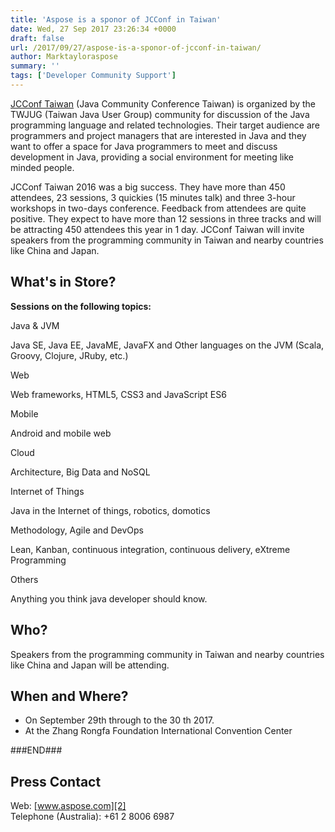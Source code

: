 ```yaml
---
title: 'Aspose is a sponor of JCConf in Taiwan'
date: Wed, 27 Sep 2017 23:26:34 +0000
draft: false
url: /2017/09/27/aspose-is-a-sponor-of-jcconf-in-taiwan/
author: Marktayloraspose
summary: ''
tags: ['Developer Community Support']
---
```


[](https://blog.aspose.com/wp-content/uploads/sites/2/2016/08/512jcc__2_.png)[JCConf Taiwan][1] (Java Community Conference Taiwan) is organized by the TWJUG (Taiwan Java User Group) community for discussion of the Java programming language and related technologies. Their target audience are programmers and project managers that are interested in Java and they want to offer a space for Java programmers to meet and discuss development in Java, providing a social environment for meeting like minded people.

JCConf Taiwan 2016 was a big success. They have more than 450 attendees, 23 sessions, 3 quickies (15 minutes talk) and three 3-hour workshops in two-days conference. Feedback from attendees are quite positive. They expect to have more than 12 sessions in three tracks and will be attracting 450 attendees this year in 1 day. JCConf Taiwan will invite speakers from the programming community in Taiwan and nearby countries like China and Japan.

## What's in Store?

**Sessions on the following topics:**

Java & JVM

Java SE, Java EE, JavaME, JavaFX and Other languages on the JVM (Scala, Groovy, Clojure, JRuby, etc.)

Web

Web frameworks, HTML5, CSS3 and JavaScript ES6

Mobile

Android and mobile web

Cloud

Architecture, Big Data and NoSQL

Internet of Things

Java in the Internet of things, robotics, domotics

Methodology, Agile and DevOps

Lean, Kanban, continuous integration, continuous delivery, eXtreme Programming

Others

Anything you think java developer should know.

## Who?

Speakers from the programming community in Taiwan and nearby countries like China and Japan will be attending.

## When and Where?

*   On September 29th through to the 30 th 2017.
*   At the Zhang Rongfa Foundation International Convention Center

###END###

## Press Contact

Web: [www.aspose.com][2]  
Telephone (Australia): +61 2 8006 6987




[1]: http://jcconf.tw/2017/
[2]: http://www.aspose.com/



